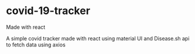 # covid-19-tracker

Made with react 

A simple covid tracker made with react using material UI and Disease.sh api to fetch data using axios
